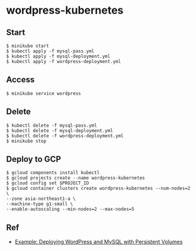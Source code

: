 # wordpress-kubernetes

## Start
```
$ minikube start
$ kubectl apply -f mysql-pass.yml
$ kubectl apply -f mysql-deployment.yml
$ kubectl apply -f wordpress-deployment.yml
```

## Access
```
$ minikube service wordpress
```

## Delete
```
$ kubectl delete -f mysql-pass.yml
$ kubectl delete -f mysql-deployment.yml
$ kubectl delete -f wordpress-deployment.yml
$ minikube stop
```

## Deploy to GCP
```
$ gcloud components install kubectl
$ gcloud projects create --name wordpress-kubernetes
$ gcloud config set $PROJECT_ID
$ gcloud container clusters create wordpress-kubernetes --num-nodes=2 \
--zone asia-northeast1-a \
--machine-type g1-small \
--enable-autoscaling --min-nodes=2 --max-nodes=5

```

## Ref
* [Example: Deploying WordPress and MySQL with Persistent Volumes](https://kubernetes.io/docs/tutorials/stateful-application/mysql-wordpress-persistent-volume/)
